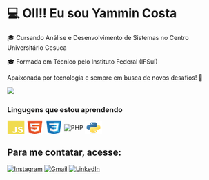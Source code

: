 

<body>
  <div class="container">
    <div class="profile">
      <h1>💻 OII!! Eu sou Yammin Costa</h1>
      <p>🎓 Cursando Análise e Desenvolvimento de Sistemas no Centro Universitário Cesuca</p>
      <p>🎓 Formada em Técnico pelo Instituto Federal (IFSul)</p>
      <p>Apaixonada por tecnologia e sempre em busca de novos desafios! 🚀</p>
    </div>
    <div class="github-stats">
      <a href="https://github.com/YasminAssisCosta">
        <img src="https://github-readme-stats.vercel.app/api/top-langs/?username=YasminAssisCosta&layout=compact&langs_count=5&theme=dracula"/>
      </a>
    </div>
  </div>

### Lingugens que estou aprendendo 

  <div class="technologies">
    <img align="center" height="30" width="40" src="https://raw.githubusercontent.com/devicons/devicon/master/icons/javascript/javascript-plain.svg" height="30" width="40" alt="Javascript">
    <img align="center" height="30" width="40" src="https://raw.githubusercontent.com/devicons/devicon/master/icons/html5/html5-original.svg" height="30" width="40" alt="HTML">
    <img align="center" height="30" width="40"src="https://raw.githubusercontent.com/devicons/devicon/master/icons/css3/css3-original.svg" height="30" width="40" alt="CSS">
    <img align="center" height="30" width="40" src="https://cdn.jsdelivr.net/gh/devicons/devicon/icons/php/php-original.svg" height="30" width="40" alt="PHP">
    <img align="center" height="30" width="40" src="https://raw.githubusercontent.com/devicons/devicon/master/icons/python/python-original.svg" alt="PYTHON">
  </div>

  <div class="contact">
    <h2>Para me contatar, acesse:</h2>
    <a href="https://www.instagram.com/yasmi_assis/" target="_blank"><img src="https://img.shields.io/badge/-Instagram-%23E4405F?style=for-the-badge&logo=instagram&logoColor=white" alt="Instagram"></a>
    <a href="mailto:assisyasmin593@gmail.com"><img src="https://img.shields.io/badge/-Gmail-%23333?style=for-the-badge&logo=gmail&logoColor=white" alt="Gmail"></a>
    <a href="https://www.linkedin.com/in/yasmin-assis-47072920a/" target="_blank"><img src="https://img.shields.io/badge/-LinkedIn-%230077B5?style=for-the-badge&logo=linkedin&logoColor=white" alt="LinkedIn"></a>
  </div>

